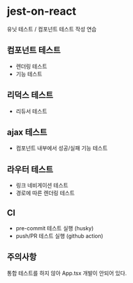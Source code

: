 # jest-on-react

유닛 테스트 / 컴포넌트 테스트 작성 연습

## 컴포넌트 테스트

- 렌더링 테스트
- 기능 테스트

## 리덕스 테스트

- 리듀서 테스트

## ajax 테스트

- 컴포넌트 내부에서 성공/실패 기능 테스트

## 라우터 테스트

- 링크 네비게이션 테스트
- 경로에 따른 렌더링 테스트

## CI

- pre-commit 테스트 실행 (husky)
- push/PR 테스트 실행 (github action)

## 주의사항

통합 테스트를 하지 않아 App.tsx 개발이 안되어 있다.
